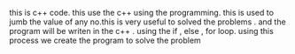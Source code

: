 this is c++ code.
this use the c++ using the programming.
this is used to jumb the value of any no.this is very useful to solved the problems .
and the program will be writen in the c++ . using the if , else , for loop.
using this process we create the program to solve the problem




